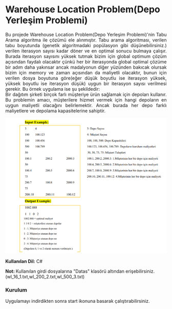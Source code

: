 <h1>Warehouse Location Problem(Depo Yerleşim Problemi)</h1>

<p align="justify">Bu projede Warehouse Location Problem(Depo Yerleşim Problemi)'nin Tabu Arama algoritma ile çözümü ele alınmıştır.
Tabu arama algoritması, verilen tabu boyutunda (genetik algoritmadaki popülasyon gibi düşünebilirsiniz.)
verilen iterasyon sayısı kadar döner ve en optimal sonucu bulmaya çalışır. Burada iterasyon sayısını 
yüksek tutmak bizim için global optimum çözüm açısından faydalı olacaktır çünkü her bir iterasyonda
global optimal çözüme bir adım daha yakınsar ancak madalyonun diğer yüzünden bakıcak olursak
bizim için memory ve zaman açısından da maliyetli olacaktır, bunun için verilen dosya boyutuna 
göre(eğer düşük boyutlu ise iterasyon yüksek, yüksek boyutlu ise iterasyon düşük) uygun
bir iterasyon sayısı verilmesi gerekir. Bu örnek uygulama ise şu şekildedir:<br>
Bir dağıtım şirketi birçok farlı müşteriye ürün sağlamak için depoları kullanır. Bu 
problemin amacı, müşterilere hizmet vermek için hangi depoların en uygun maliyetli olacağını 
belirlemektir. Ancak burada her depo farklı maliyetlere ve depolama kapasitelerine sahiptir.</p>
<img src="Algoritma3/Images/warehouseproblem.PNG">

<b>Kullanılan Dil:</b> C#

<b>Not: </b>Kullanılan girdi dosyalarına "Datas" klasörü altından erişebilirsiniz.(wl_16_1.txt,wl_200_2.txt,wl_500_3.txt)

<h3>Kurulum</h3>
Uygulamayı indirdikten sonra start ikonuna basarak çalıştırabilirsiniz.
